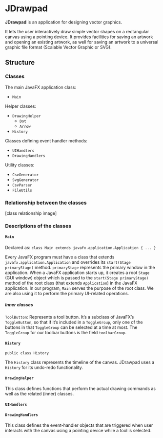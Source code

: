 # JDrawpad

**JDrawpad** is an application for designing vector graphics.

It lets the user interactively draw simple vector shapes on a rectangular canvas using a pointing device.
It provides facilities for saving an artwork and opening an existing artwork, as well for saving an artwork to a universal graphic file format (Scalable Vector Graphic or SVG).

## Structure

### Classes

The main JavaFX application class:
- `Main`

Helper classes:
- `DrawingHelper`
  - `Dot`
  - `Arrow`
- `History`

Classes defining event handler methods:
- `UIHandlers`
- `DrawingHandlers`

Utility classes:
- `CsvGenerator`
- `SvgGenerator`
- `CsvParser`
- `FileUtils`

### Relationship between the classes

[class relationship image]

### Descriptions of the classes

#### `Main`

Declared as: `class Main extends javafx.application.Application { ... }`

Every JavaFX program must have a class that extends `javafx.application.Application` and overrides its `start(Stage primaryStage)` method.
`primaryStage` represents the primary window in the application.
When a JavaFX application starts up, it creates a root `Stage` (GUI window) object which is passed to the `start(Stage primaryStage)` method of the root class (that extends `Application`) in the JavaFX application.
In our program, `Main` serves the purpose of the root class.
We are also using it to perform the primary UI-related operations.

##### Inner classes

`ToolButton`: Represents a tool button.
It’s a subclass of JavaFX’s `ToggleButton`, so that if it’s included in a `ToggleGroup`, only one of the buttons in that `ToggleGroup` can be selected at a time at most.
The `ToggleGroup` for our toolbar buttons is the field `toolbarGroup`.

#### `History`

`public class History`

The `History` class represents the timeline of the canvas.
JDrawpad uses a `History` for its undo-redo functionality.

#### `DrawingHelper`

This class defines functions that perform the actual drawing commands as well as the related (inner) classes.

#### `UIHandlers`

#### `DrawingHandlers`

This class defines the event-handler objects that are triggered when user interacts with the canvas using a pointing device while a tool is selected.
